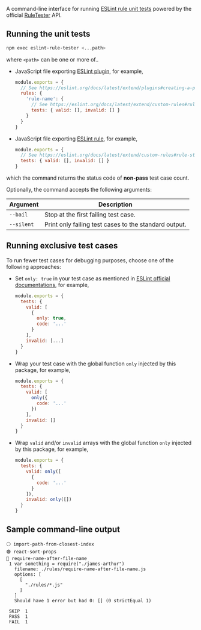 A command-line interface for running [ESLint rule unit tests](https://eslint.org/docs/latest/extend/custom-rules#rule-unit-tests) powered by the official [RuleTester](https://eslint.org/docs/latest/integrate/nodejs-api#ruletester) API.

## Running the unit tests

```sh
npm exec eslint-rule-tester <...path>
```
where `<path>` can be one or more of..
- JavaScript file exporting [ESLint plugin](https://eslint.org/docs/latest/extend/plugins), for example,  
  ```js
  module.exports = {
    // See https://eslint.org/docs/latest/extend/plugins#creating-a-plugin
    rules: {
      'rule-name': {
        // See https://eslint.org/docs/latest/extend/custom-rules#rule-structure
        tests: { valid: [], invalid: [] }
      }
    }
  }
  ```
- JavaScript file exporting [ESLint rule](https://eslint.org/docs/latest/extend/custom-rules), for example,  
  ```js
  module.exports = {
    // See https://eslint.org/docs/latest/extend/custom-rules#rule-structure
    tests: { valid: [], invalid: [] }
  }
  ```

which the command returns the status code of **non-pass** test case count.

Optionally, the command accepts the following arguments:

|Argument|Description|
|---|---|
|`--bail`|Stop at the first failing test case.|
|`--silent`|Print only failing test cases to the standard output.|

## Running exclusive test cases

To run fewer test cases for debugging purposes, choose one of the following approaches:
- Set `only: true` in your test case as mentioned in [ESLint official documentations](https://eslint.org/docs/latest/integrate/nodejs-api#ruletester), for example,
  ```js
  module.exports = {
    tests: {
      valid: [
        {
          only: true,
          code: '...'
        }
      ],
      invalid: [...]
    }
  }
  ```
- Wrap your test case with the global function `only` injected by this package, for example,
  ```js
  module.exports = {
    tests: {
      valid: [
        only({
          code: '...'
        })
      ],
      invalid: []
    }
  }
  ```
- Wrap `valid` and/or `invalid` arrays with the global function `only` injected by this package, for example,
  ```js
  module.exports = {
    tests: {
      valid: only([
        {
          code: '...'
        }
      ]),
      invalid: only([])
    }
  }
  ```

## Sample command-line output

```
⚪ import-path-from-closest-index
🟢 react-sort-props
🔴 require-name-after-file-name
 1 var something = require("./james-arthur")
   filename: ./rules/require-name-after-file-name.js
   options: [
     [
       "./rules/*.js"
     ]
   ]
   Should have 1 error but had 0: [] (0 strictEqual 1)

 SKIP  1
 PASS  1
 FAIL  1
```